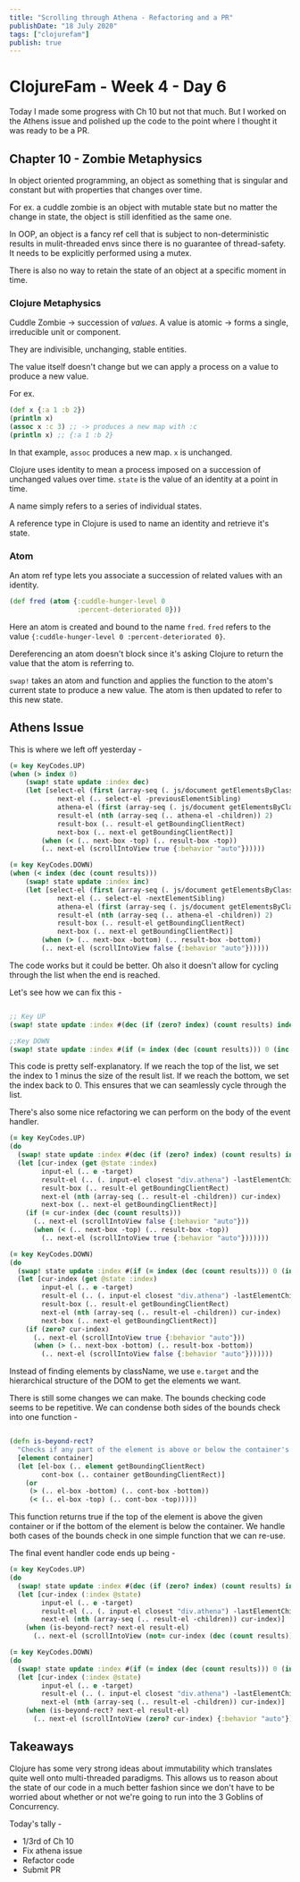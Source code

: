 ```yaml
---
title: "Scrolling through Athena - Refactoring and a PR"
publishDate: "18 July 2020"
tags: ["clojurefam"]
publish: true
---
```


# ClojureFam - Week 4 - Day 6

Today I made some progress with Ch 10 but not that much. But I worked on the Athens issue and polished up the code to the point where I thought it was ready to be a PR.

## Chapter 10 - Zombie Metaphysics

In object oriented programming, an object as something that is singular and constant but with properties that changes over time.

For ex. a cuddle zombie is an object with mutable state but no matter the change in state, the object is still idenfitied as the same one.

In OOP, an object is a fancy ref cell that is subject to non-deterministic results in mulit-threaded envs since there is no guarantee of thread-safety. It needs to be explicitly performed using a mutex.

There is also no way to retain the state of an object at a specific moment in time.

### Clojure Metaphysics

Cuddle Zombie -> succession of *values*. A value is atomic -> forms a single, irreducible unit or component.

They are indivisible, unchanging, stable entities.

The value itself doesn't change but we can apply a process on a value to produce a new value.

For ex.

```clojure
(def x {:a 1 :b 2})
(println x)
(assoc x :c 3) ;; -> produces a new map with :c
(println x) ;; {:a 1 :b 2}
```

In that example, `assoc` produces a new map. `x` is unchanged.

Clojure uses identity to mean a process imposed on a succession of unchanged values over time. `state` is the value of an identity at a point in time.

A name simply refers to a series of individual states.

A reference type in Clojure is used to name an identity and retrieve it's state.

### Atom

An atom ref type lets you associate a succession of related values with an identity.

```clojure
(def fred (atom {:cuddle-hunger-level 0
                 :percent-deteriorated 0}))
```

Here an atom is created and bound to the name `fred`. `fred` refers to the value `{:cuddle-hunger-level 0 :percent-deteriorated 0}`.

Dereferencing an atom doesn't block since it's asking Clojure to return the value that the atom is referring to.

`swap!` takes an atom and function and applies the function to the atom's current state to produce a new value. The atom is then updated to refer to this new state.

## Athens Issue

This is where we left off yesterday - 

```clojure
(= key KeyCodes.UP)
(when (> index 0)
    (swap! state update :index dec)
    (let [select-el (first (array-seq (. js/document getElementsByClassName "selected")))
            next-el (.. select-el -previousElementSibling)
            athena-el (first (array-seq (. js/document getElementsByClassName "athena")))
            result-el (nth (array-seq (.. athena-el -children)) 2)
            result-box (.. result-el getBoundingClientRect)
            next-box (.. next-el getBoundingClientRect)]
        (when (< (.. next-box -top) (.. result-box -top))
        (.. next-el (scrollIntoView true {:behavior "auto"})))))

(= key KeyCodes.DOWN)
(when (< index (dec (count results)))
    (swap! state update :index inc)
    (let [select-el (first (array-seq (. js/document getElementsByClassName "selected")))
            next-el (.. select-el -nextElementSibling)
            athena-el (first (array-seq (. js/document getElementsByClassName "athena")))
            result-el (nth (array-seq (.. athena-el -children)) 2)
            result-box (.. result-el getBoundingClientRect)
            next-box (.. next-el getBoundingClientRect)]
        (when (> (.. next-box -bottom) (.. result-box -bottom))
        (.. next-el (scrollIntoView false {:behavior "auto"})))))
```

The code works but it could be better. Oh also it doesn't allow for cycling through the list when the end is reached.

Let's see how we can fix this - 

```clojure

;; Key UP
(swap! state update :index #(dec (if (zero? index) (count results) index)))

;;Key DOWN
(swap! state update :index #(if (= index (dec (count results))) 0 (inc %)))
```

This code is pretty self-explanatory. If we reach the top of the list, we set the index to 1 minus the size of the result list. If we reach the bottom, we set the index back to 0. This ensures that we can seamlessly cycle through the list.

There's also some nice refactoring we can perform on the body of the event handler.

```clojure
(= key KeyCodes.UP)
(do
  (swap! state update :index #(dec (if (zero? index) (count results) index)))
  (let [cur-index (get @state :index)
        input-el (.. e -target)
        result-el (.. (. input-el closest "div.athena") -lastElementChild)
        result-box (.. result-el getBoundingClientRect)
        next-el (nth (array-seq (.. result-el -children)) cur-index)
        next-box (.. next-el getBoundingClientRect)]
    (if (= cur-index (dec (count results)))
      (.. next-el (scrollIntoView false {:behavior "auto"}))
      (when (< (.. next-box -top) (.. result-box -top))
        (.. next-el (scrollIntoView true {:behavior "auto"}))))))

(= key KeyCodes.DOWN)
(do
  (swap! state update :index #(if (= index (dec (count results))) 0 (inc %)))
  (let [cur-index (get @state :index)
        input-el (.. e -target)
        result-el (.. (. input-el closest "div.athena") -lastElementChild)
        result-box (.. result-el getBoundingClientRect)
        next-el (nth (array-seq (.. result-el -children)) cur-index)
        next-box (.. next-el getBoundingClientRect)]
    (if (zero? cur-index)
      (.. next-el (scrollIntoView true {:behavior "auto"}))
      (when (> (.. next-box -bottom) (.. result-box -bottom))
        (.. next-el (scrollIntoView false {:behavior "auto"}))))))
```

Instead of finding elements by className, we use `e.target` and the hierarchical structure of the DOM to get the elements we want.

There is still some changes we can make. The bounds checking code seems to be repetitive. We can condense both sides of the bounds check into one function - 

```clojure

(defn is-beyond-rect?
  "Checks if any part of the element is above or below the container's bounding rect"
  [element container]
  (let [el-box (.. element getBoundingClientRect)
        cont-box (.. container getBoundingClientRect)]
    (or
     (> (.. el-box -bottom) (.. cont-box -bottom))
     (< (.. el-box -top) (.. cont-box -top)))))
```

This function returns true if the top of the element is above the given container or if the bottom of the element is below the container. We handle both cases of the bounds check in one simple function that we can re-use.

The final event handler code ends up being - 

```clojure
(= key KeyCodes.UP)
(do
  (swap! state update :index #(dec (if (zero? index) (count results) index)))
  (let [cur-index (:index @state)
        input-el (.. e -target)
        result-el (.. (. input-el closest "div.athena") -lastElementChild)
        next-el (nth (array-seq (.. result-el -children)) cur-index)]
    (when (is-beyond-rect? next-el result-el)
      (.. next-el (scrollIntoView (not= cur-index (dec (count results))) {:behavior "auto"})))))

(= key KeyCodes.DOWN)
(do
  (swap! state update :index #(if (= index (dec (count results))) 0 (inc %)))
  (let [cur-index (:index @state)
        input-el (.. e -target)
        result-el (.. (. input-el closest "div.athena") -lastElementChild)
        next-el (nth (array-seq (.. result-el -children)) cur-index)]
    (when (is-beyond-rect? next-el result-el)
      (.. next-el (scrollIntoView (zero? cur-index) {:behavior "auto"})))))
```

## Takeaways

Clojure has some very strong ideas about immutability which translates quite well onto multi-threaded paradigms. This allows us to reason about the state of our code in a much better fashion since we don't have to be worried about whether or not we're going to run into the 3 Goblins of Concurrency.

Today's tally - 

* 1/3rd of Ch 10
* Fix athena issue
* Refactor code
* Submit PR
